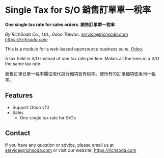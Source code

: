 Single Tax for S/O 銷售訂單單一稅率
================================
**One single tax rate for sales orders. 銷售訂單單一稅率**

*By RichSoda Co., Ltd., Odoo Taiwan. <service@richsoda.com> https://richsoda.com*

This is a module for a web-based opensource business suite, [Odoo](http://odoo.com/).

A tax field in S/O instead of one tax rate per line. Makes all the lines in a S/O the same tax rate.

銷售訂單已單一稅率欄位取代每行細項皆有稅率。使所有的訂單細項使用同一稅率。

Features
--------
* Support Odoo v10
* Sales
    - One single tax rate for S/Os

Contact
-------
If you have any question or advice, please email us at service@richsoda.com or visit our website, https://richsoda.com